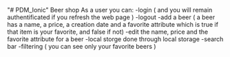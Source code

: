 "# PDM_Ionic" 
Beer shop
As a user you can:
  -login ( and you will remain authentificated if you refresh the web page )
  -logout
  -add a beer ( a beer has a name, a price, a creation date and a favorite attribute which is true if that item is your favorite, and false if not)
  -edit the name, price and the favorite attribute for a beer
  -local storge done through local storage
  -search bar
  -filtering ( you can see only your favorite beers )
